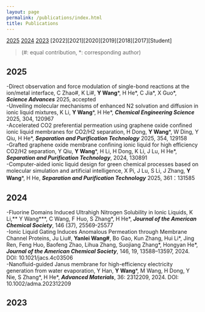 ```yaml
---
layout: page
permalink: /publications/index.html
title: Publications
---
```

[2025](https://github.com/ylwang17/ylwang17.github.io/blob/main/publications.md#2025)
[2024](https://github.com/ylwang17/ylwang17.github.io/blob/main/publications.md#2024)
[2023](https://github.com/ylwang17/ylwang17.github.io/blob/main/publications.md#2023)
[2022][2021][2020][2019][2018][2017][Student]
> (#: equal contribution, *: corresponding author)

## 2025
-Direct observation and force modulation of single-bond reactions at the ion/metal interface, C Zhao#, K Li#, **Y Wang***, H He*, C Jia*, X Guo*, _**Science Advances**_ 2025, accepted<br>
-Unveiling molecular mechanisms of enhanced N2 solvation and diffusion in ionic liquid mixtures, K Li, **Y Wang***, H He*, _**Chemical Engineering Science**_ 2025, 304, 120967<br>
-Accelerated CO2 preferential permeation using graphene oxide confined ionic liquid membranes for CO2/H2 separation, H Dong, **Y Wang***, W Ding, Y Qiu, H He*, _**Separation and Purification Technology**_ 2025, 354, 129158<br>
-Grafted graphene oxide membrane confining ionic liquid for high efficiency CO2/H2 separation, Y Qiu, **Y Wang***, H Li, H Dong, K Li, J Lu, H He*, _**Separation and Purification Technology**_, 2024, 130891<br>
-Computer-aided ionic liquid design for green chemical processes based on molecular simulation and artificial intelligence, X Pi, J Lu, S Li, J Zhang, **Y Wang***, H He, _**Separation and Purification Technology**_ 2025, 361：131585<br>

## 2024
-Fluorine Domains Induced Ultrahigh Nitrogen Solubility in Ionic Liquids, K Li,** Y Wang***, C Wang, F Huo, S Zhang*, H He*, _**Journal of the American Chemical Society**_, 146 (37), 25569-25577<br>
-Ionic Liquid Gating Induces Anomalous Permeation through Membrane Channel Proteins, Ju Liu#, **Yanlei Wang#**, Bo Gao, Kun Zhang, Hui Li*, Jing Ren, Feng Huo, Baofeng Zhao, Lihua Zhang, Suojiang Zhang*, Hongyan He*, _**Journal of the American Chemical Society**_, 146, 19, 13588–13597, 2024. DOI: 10.1021/jacs.4c03506<br>
-Nanofluid-guided Janus membrane for high-efficiency electricity generation from water evaporation, Y Han, **Y Wang***, M Wang, H Dong, Y Nie, S Zhang*, H He*, _**Advanced Materials**_, 36: 2312209, 2024. DOI: 10.1002/adma.202312209<br>

## 2023

  <br>

<br>
